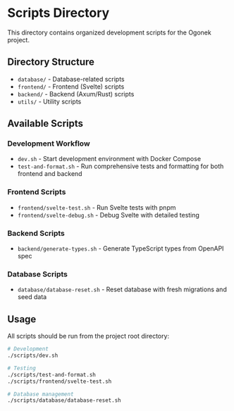 # Scripts Directory

This directory contains organized development scripts for the Ogonek project.

## Directory Structure

- `database/` - Database-related scripts
- `frontend/` - Frontend (Svelte) scripts  
- `backend/` - Backend (Axum/Rust) scripts
- `utils/` - Utility scripts

## Available Scripts

### Development Workflow
- `dev.sh` - Start development environment with Docker Compose
- `test-and-format.sh` - Run comprehensive tests and formatting for both frontend and backend

### Frontend Scripts
- `frontend/svelte-test.sh` - Run Svelte tests with pnpm
- `frontend/svelte-debug.sh` - Debug Svelte with detailed testing

### Backend Scripts  
- `backend/generate-types.sh` - Generate TypeScript types from OpenAPI spec

### Database Scripts
- `database/database-reset.sh` - Reset database with fresh migrations and seed data

## Usage

All scripts should be run from the project root directory:

```bash
# Development
./scripts/dev.sh

# Testing  
./scripts/test-and-format.sh
./scripts/frontend/svelte-test.sh

# Database management
./scripts/database/database-reset.sh
```